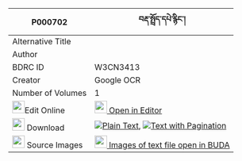 |P000702|བརྡ་སྤྲོད་དཔེ་རྙིང་། 
| --- | --- 
|Alternative Title |
|Author | 
|BDRC ID | W3CN3413
|Creator | Google OCR
|Number of Volumes| 1
|<img width="25" src="https://img.icons8.com/color/25/000000/edit-property.png">Edit Online| [<img width="25" src="https://avatars.githubusercontent.com/u/45091458?s=200&v=4"> Open in Editor](http://editor.openpecha.org/P000702)
|<img width="25" src="https://img.icons8.com/fluent/48/000000/download-2.png"/>  Download | [![](https://img.icons8.com/color/20/000000/txt.png)Plain Text](https://github.com/Openpecha/P000702/releases/download/v1/datro_pe_nying_plain_P000702.zip), [![](https://img.icons8.com/color/20/000000/txt.png)Text with Pagination](https://github.com/Openpecha/P000702/releases/download/v1/datro_pe_nying_pages_P000702.zip)
|<img width="25" src="https://img.icons8.com/plasticine/100/000000/pictures-folder.png"/>  Source Images | [<img width="25" src="https://library.bdrc.io/icons/BUDA-small.svg"> Images of text file open in BUDA](https://library.bdrc.io/show/bdr:W3CN3413)